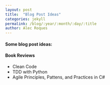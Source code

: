 ```yaml
---
layout: post
title:  "Blog Post Ideas"
categories: jekyll
permalink: /blog/:year/:month/:day/:title
author: Alec Roques
---
```


#### Some blog post ideas:

#### Book Reviews
- Clean Code
- TDD with Python
- Agile Principles, Pattens, and Practices in C#